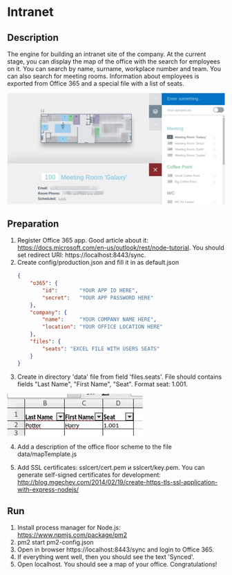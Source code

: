Intranet
========

Description
-----------

The engine for building an intranet site of the company. At the current stage, you can display the map of the office with the search for employees on it. You can search by name, surname, workplace number and team. You can also search for meeting rooms.
Information about employees is exported from Office 365 and a special file with a list of seats.

<img src='https://raw.githubusercontent.com/burashka/Intranet/master/img/map.jpg'>

Preparation
-----------

1. Register Office 365 app.
Good article about it: https://docs.microsoft.com/en-us/outlook/rest/node-tutorial.
You should set redirect URI: https://localhost:8443/sync.
2. Create config/production.json and fill it in as default.json
	```json
	{
		"o365": {
			"id": 		"YOUR APP ID HERE",
			"secret": 	"YOUR APP PASSWORD HERE"
		},
		"company": {
			"name": 	"YOUR COMPANY NAME HERE",
			"location": "YOUR OFFICE LOCATION HERE"
		},
		"files": {
			"seats": "EXCEL FILE WITH USERS SEATS"
		}
	}
	```
3. Create in directory 'data' file from field 'files.seats'.
File should contains fields "Last Name", "First Name", "Seat". Format seat: 1.001.
<img src='https://raw.githubusercontent.com/burashka/Intranet/master/img/excel.jpg'>

4. Add a description of the office floor scheme to the file data/mapTemplate.js

5. Add SSL certificates: sslcert/cert.pem и sslcert/key.pem. You can generate self-signed certificates for development: http://blog.mgechev.com/2014/02/19/create-https-tls-ssl-application-with-express-nodejs/

Run
---

1. Install process manager for Node.js: https://www.npmjs.com/package/pm2
2. pm2 start pm2-config.json
3. Open in browser https://localhost:8443/sync and login to Office 365.
4. If everything went well, then you should see the text 'Synced'.
5. Open localhost. You should see a map of your office. Congratulations!
